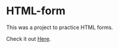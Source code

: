 # HTML-form
This was a project to practice HTML forms.

Check it out <a href="https://sleepyjimmy.github.io/HTML-form/">Here</a>.
